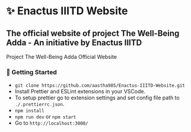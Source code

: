 # :sparkles: Enactus IIITD Website
## The official website of project The Well-Being Adda - An initiative by Enactus IIITD
Project The Well-Being Adda Official Website


### :rocket: Getting Started
* `git clone https://github.com/aastha985/Enactus-IIITD-Website.git`
* Install Prettier and ESLint extensions in your VSCode.
* To setup prettier go to extension settings and set config file path to `./.prettierrc.json`.
* `npm install`
* `npm run dev` or `npm start`
* Go to `http://localhost:3000/`
